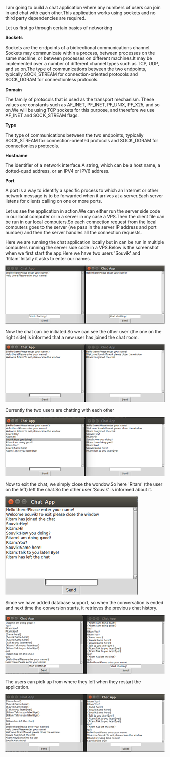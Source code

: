 I am going to build a chat application where any numbers of users can join in and chat with each other.This application works using sockets and no third party dependencies are required.

Let us first go through certain basics of networking

**Sockets**

Sockets are the endpoints of a bidirectional communications channel. Sockets may communicate within a process, between processes on the same machine, or between processes on different machines.It may be implemented over a number of different channel types such as TCP, UDP, and so on.The type of communications between the two endpoints, typically SOCK_STREAM for connection-oriented protocols and SOCK_DGRAM for connectionless protocols.

**Domain**

The family of protocols that is used as the transport mechanism. These values are constants such as AF_INET, PF_INET, PF_UNIX, PF_X25, and so on.We will be using TCP sockets for this purpose, and therefore we use AF_INET and SOCK_STREAM flags.

**Type**

The type of communications between the two endpoints, typically SOCK_STREAM for connection-oriented protocols and SOCK_DGRAM for connectionless protocols.

**Hostname**

The identifier of a network interface.A string, which can be a host name, a dotted-quad address, or an IPV4 or IPV6 address.

**Port**

A port is a way to identify a specific process to which an Internet or other network message is to be forwarded when it arrives at a server.Each server listens for clients calling on one or more ports.

Let us see the application in action.We can either run the server side code in our local computer or in a server in my case a VPS.Then the client file can be run in our local computers.So each connection request from the local computers goes to the server (we pass in the server IP address and port number) and then the server handles all the connection requests.

Here we are running the chat application locally but in can be run in multiple computers running the server side code in a VPS.Below is the screenshot when we first start the app.Here we have two users 'Souvik' and 'Ritam'.Initally it asks to enter our names.

![Alt text](https://github.com/Souvikray/Chat-Application/blob/master/screenshot1.png?raw=true "Optional Title")

Now the chat can be initiated.So we can see the other user (the one on the right side) is informed that a new user has joined the chat room.

![Alt text](https://github.com/Souvikray/Chat-Application/blob/master/screenshot2.png?raw=true "Optional Title")

Currently the two users are chatting with each other

![Alt text](https://github.com/Souvikray/Chat-Application/blob/master/screenshot3.png?raw=true "Optional Title")

Now to exit the chat, we simply close the wondow.So here 'Ritam' (the user on the left) left the chat.So the other user 'Souvik' is informed about it.


![Alt text](https://github.com/Souvikray/Chat-Application/blob/master/screenshot4.png?raw=true "Optional Title")

Since we have added database support, so when the conversation is ended and next time the conversion starts, it retrieves the previous chat history.

![Alt text](https://github.com/Souvikray/Chat-Application/blob/master/screenshot5.png?raw=true "Optional Title")

The users can pick up from where they left when they restart the application.

![Alt text](https://github.com/Souvikray/Chat-Application/blob/master/screenshot6.png?raw=true "Optional Title")




